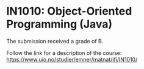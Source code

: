 # IN1010: Object-Oriented Programming (Java)
The submission received a grade of B.

Follow the link for a description of the course: https://www.uio.no/studier/emner/matnat/ifi/IN1010/
